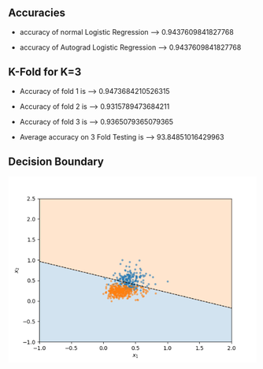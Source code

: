 ## Accuracies 

- accuracy of normal Logistic Regression -->  0.9437609841827768

- accuracy of Autograd Logistic Regression -->  0.9437609841827768

## K-Fold for K=3

- Accuracy of fold  1  is -->  0.9473684210526315
- Accuracy of fold  2  is -->  0.9315789473684211
- Accuracy of fold  3  is -->  0.9365079365079365

- Average accuracy on 3 Fold Testing is -->  93.84851016429963

## Decision Boundary 

![alt text](./logisticRegression/plots/q1_decision_boundary.png?raw=true)
